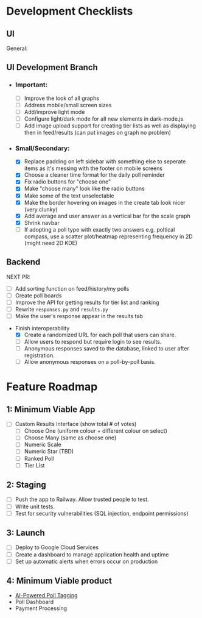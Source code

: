 # Development Checklists

## UI

General:

## UI Development Branch

- ### Important:
  - [ ] Improve the look of all graphs
  - [ ] Address mobile/small screen sizes
  - [ ] Add/improve light mode
  - [ ] Configure light/dark mode for all new elements in dark-mode.js
  - [ ] Add image upload support for creating tier lists as well as displaying then in feed/results (can put images on graph no problem)
- ### Small/Secondary:
  - [x] Replace padding on left sidebar with something else to seperate items as it's messing with the footer on mobile screens
  - [x] Choose a cleaner time format for the daily poll reminder
  - [x] Fix radio buttons for "choose one"
  - [x] Make "choose many" look like the radio buttons
  - [x] Make some of the text unselectable
  - [x] Make the border hovering on images in the create tab look nicer (very clunky)
  - [x] Add average and user answer as a vertical bar for the scale graph
  - [x] Shrink navbar
  - [ ] If adopting a poll type with exactly two answers e.g. poltical compass, use a scatter plot/heatmap representing frequency in 2D (might need 2D KDE)

## Backend

NEXT PR:

- [ ] Add sorting function on feed/history/my polls
- [ ] Create poll boards
- [ ] Improve the API for getting results for tier list and ranking
- [ ] Rewrite `responses.py` and `results.py`
- [ ] Make the user's response appear in the results tab
- Finish interoperability
  - [x] Create a randomized URL for each poll that users can share.
  - [ ] Allow users to respond but require login to see results.
  - [ ] Anonymous responses saved to the database, linked to user after registration.
  - [ ] Allow anonymous responses on a poll-by-poll basis.

# Feature Roadmap

## 1: Minimum Viable App

- [ ] Custom Results Interface (show total # of votes)
  - [ ] Choose One (uniform colour + different colour on select)
  - [ ] Choose Many (same as choose one)
  - [ ] Numeric Scale
  - [ ] Numeric Star (TBD)
  - [ ] Ranked Poll
  - [ ] Tier List

## 2: Staging

- [ ] Push the app to Railway. Allow trusted people to test.
- [ ] Write unit tests.
- [ ] Test for security vulnerabilities (SQL injection, endpoint permissions)

## 3: Launch

- [ ] Deploy to Google Cloud Services
- [ ] Create a dashboard to manage application health and uptime
- [ ] Set up automatic alerts when errors occur on production

## 4: Minimum Viable product

- [AI-Powered Poll Tagging](https://docs.google.com/document/d/1knJN9BY2EJ27TZhUlEIYxNZZmU6g-eYaLxmL75ShN_U/edit?usp=drive_link)
- Poll Dashboard
- Payment Processing
